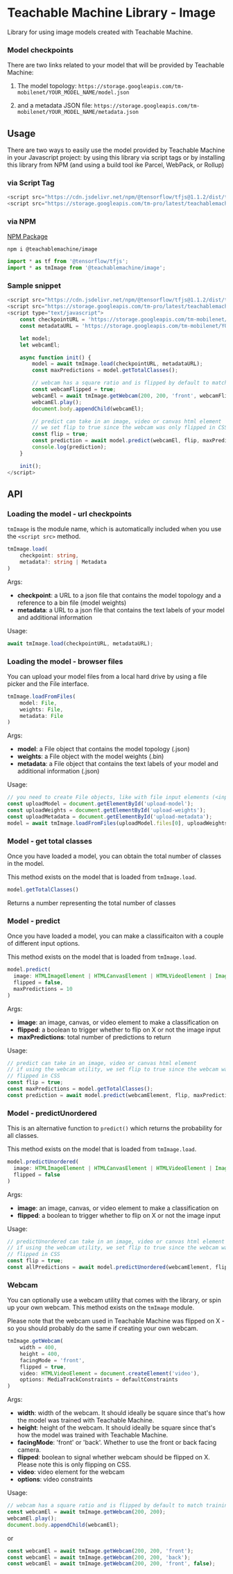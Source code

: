 # Teachable Machine Library - Image

Library for using image models created with Teachable Machine.

### Model checkpoints

There are two links related to your model that will be provided by Teachable Machine:

1) The model topology: `https://storage.googleapis.com/tm-mobilenet/YOUR_MODEL_NAME/model.json`

2) and a metadata JSON file: `https://storage.googleapis.com/tm-mobilenet/YOUR_MODEL_NAME/metadata.json`


## Usage

There are two ways to easily use the model provided by Teachable Machine in your Javascript project: by using this library via script tags or by installing this library from NPM (and using a build tool ike Parcel, WebPack, or Rollup)

### via Script Tag

```js
<script src="https://cdn.jsdelivr.net/npm/@tensorflow/tfjs@1.1.2/dist/tf.min.js"></script>
<script src="https://storage.googleapis.com/tm-pro/latest/teachablemachine-image.min.js"></script>
```

### via NPM

[NPM Package](https://www.npmjs.com/package/@teachablemachine/image)

`npm i @teachablemachine/image`

```js
import * as tf from '@tensorflow/tfjs';
import * as tmImage from '@teachablemachine/image';

```

### Sample snippet

```js
<script src="https://cdn.jsdelivr.net/npm/@tensorflow/tfjs@1.1.2/dist/tf.min.js"></script>
<script src="https://storage.googleapis.com/tm-pro/latest/teachablemachine-image.min.js"></script>
<script type="text/javascript">
    const checkpointURL = 'https://storage.googleapis.com/tm-mobilenet/YOUR_MODEL_NAME/model.json';
    const metadataURL = 'https://storage.googleapis.com/tm-mobilenet/YOUR_MODEL_NAME/metadata.json';

    let model;
    let webcamEl;

    async function init() {
        model = await tmImage.load(checkpointURL, metadataURL);
        const maxPredictions = model.getTotalClasses();

        // webcam has a square ratio and is flipped by default to match training
        const webcamFlipped = true;
        webcamEl = await tmImage.getWebcam(200, 200, 'front', webcamFlipped);
        webcamEl.play();
        document.body.appendChild(webcamEl);

        // predict can take in an image, video or canvas html element
        // we set flip to true since the webcam was only flipped in CSS
        const flip = true;
        const prediction = await model.predict(webcamEl, flip, maxPredictions);
        console.log(prediction);
    }

    init();
</script>
```


## API

### Loading the model - url checkpoints

`tmImage` is the module name, which is automatically included when you use the `<script src>` method. 

```ts
tmImage.load(
	checkpoint: string, 
	metadata?: string | Metadata
)
```

Args:

* **checkpoint**: a URL to a json file that contains the model topology and a reference to a bin file (model weights)
* **metadata**: a URL to a json file that contains the text labels of your model and additional information


Usage:

```js
await tmImage.load(checkpointURL, metadataURL);
```


### Loading the model - browser files

You can upload your model files from a local hard drive by using a file picker and the File interface. 

```ts
tmImage.loadFromFiles(
	model: File, 
	weights: File, 
	metadata: File
) 
```

Args:

* **model**: a File object that contains the model topology (.json)
* **weights**: a File object with the model weights (.bin)
* **metadata**: a File object that contains the text labels of your model and additional information (.json)

Usage:

```js
// you need to create File objects, like with file input elements (<input type="file" ...>)
const uploadModel = document.getElementById('upload-model');
const uploadWeights = document.getElementById('upload-weights');
const uploadMetadata = document.getElementById('upload-metadata');
model = await tmImage.loadFromFiles(uploadModel.files[0], uploadWeights.files[0], uploadMetadata.files[0])
```

### Model - get total classes

Once you have loaded a model, you can obtain the total number of classes in the model. 

This method exists on the model that is loaded from `tmImage.load`.

```ts
model.getTotalClasses()
```

Returns a number representing the total number of classes


### Model - predict

Once you have loaded a model, you can make a classificaiton with a couple of different input options.

This method exists on the model that is loaded from `tmImage.load`.

```ts
model.predict(
  image: HTMLImageElement | HTMLCanvasElement | HTMLVideoElement | ImageBitmap,
  flipped = false,
  maxPredictions = 10
)
```

Args:

* **image**: an image, canvas, or video element to make a classification on
* **flipped**: a boolean to trigger whether to flip on X or not the image input
* **maxPredictions**: total number of predictions to return

Usage:

```js
// predict can take in an image, video or canvas html element
// if using the webcam utility, we set flip to true since the webcam was only 
// flipped in CSS
const flip = true;
const maxPredictions = model.getTotalClasses();
const prediction = await model.predict(webcamElement, flip, maxPredictions);
```

### Model - predictUnordered

This is an alternative function to `predict()` which returns the probability for all classes. 

This method exists on the model that is loaded from `tmImage.load`.

```ts
model.predictUnordered(
  image: HTMLImageElement | HTMLCanvasElement | HTMLVideoElement | ImageBitmap,
  flipped = false
)
```

Args:

* **image**: an image, canvas, or video element to make a classification on
* **flipped**: a boolean to trigger whether to flip on X or not the image input

Usage:

```js
// predictUnordered can take in an image, video or canvas html element
// if using the webcam utility, we set flip to true since the webcam was only 
// flipped in CSS
const flip = true;
const allPredictions = await model.predictUnordered(webcamElement, flip);
```


### Webcam

You can optionally use a webcam utility that comes with the library, or spin up your own webcam. This method exists on the `tmImage` module.

Please note that the webcam used in Teachable Machine was flipped on X - so you should probably do the same if creating your own webcam.

```ts
tmImage.getWebcam(
    width = 400,
    height = 400,
    facingMode = 'front',
    flipped = true,
    video: HTMLVideoElement = document.createElement('video'),
    options: MediaTrackConstraints = defaultConstraints
)
```

Args:

* **width**: width of the webcam. It should ideally be square since that's how the model was trained with Teachable Machine.
* **height**: height of the webcam. It should ideally be square since that's how the model was trained with Teachable Machine.
* **facingMode**: 'front' or 'back'. Whether to use the front or back facing camera.
* **flipped**: boolean to signal whether webcam should be flipped on X. Please note this is only flipping on CSS.
* **video**: video element for the webcam
* **options**: video constraints

Usage:

```js
// webcam has a square ratio and is flipped by default to match training
const webcamEl = await tmImage.getWebcam(200, 200);
webcamEl.play();
document.body.appendChild(webcamEl);
```

or

```js
const webcamEl = await tmImage.getWebcam(200, 200, 'front');
const webcamEl = await tmImage.getWebcam(200, 200, 'back');
const webcamEl = await tmImage.getWebcam(200, 200, 'front', false);
```



